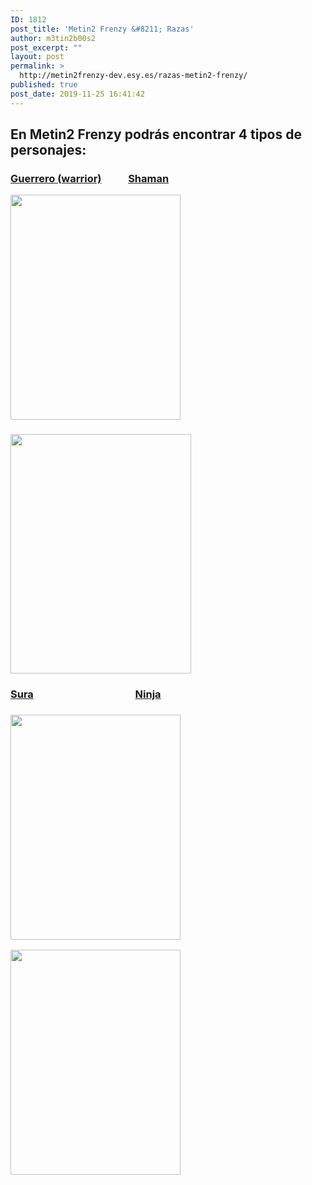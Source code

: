 ```yaml
---
ID: 1812
post_title: 'Metin2 Frenzy &#8211; Razas'
author: m3tin2b00s2
post_excerpt: ""
layout: post
permalink: >
  http://metin2frenzy-dev.esy.es/razas-metin2-frenzy/
published: true
post_date: 2019-11-25 16:41:42
---
```

<h2>En Metin2 Frenzy podrás encontrar 4 tipos de personajes:</h2>
<h3><a href="http://metin2frenzy-dev.esy.es/frenzy-warrior/">Guerrero (warrior)</a>           <a href="http://metin2frenzy-dev.esy.es/frenzy-shaman/">Shaman</a></h3>
<img class="size-full wp-image-1845 alignleft" src="https://metin2frenzy.com/wp-content/uploads/2019/11/Guerrero.png" alt="" width="272" height="360" />
<h3><img class="alignnone  wp-image-1867" src="https://metin2frenzy.com/wp-content/uploads/2019/11/Shaman_Male.png" alt="" width="289" height="383" /></h3>
<h3><a href="http://metin2frenzy-dev.esy.es/frenzy-sura/">Sura</a>                                          <a href="http://metin2frenzy-dev.esy.es/frenzy-ninja/">Ninja</a></h3>
<h3><img class="size-full wp-image-1868 alignleft" src="https://metin2frenzy.com/wp-content/uploads/2019/11/Sura.png" alt="" width="272" height="360" /></h3>
<img class="alignnone size-full wp-image-1869" src="https://metin2frenzy.com/wp-content/uploads/2019/11/Ninja.png" alt="" width="272" height="360" />